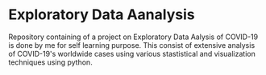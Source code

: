 # Exploratory Data Aanalysis
Repository containing of a project on Exploratory Data Aalysis of COVID-19 is done by me for self learning purpose. This consist of extensive analysis of COVID-19's worldwide cases using various stastistical and visualization techniques using python. 
